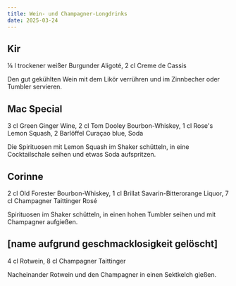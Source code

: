 ```yaml
---
title: Wein- und Champagner-Longdrinks
date: 2025-03-24
---
```


## Kir

⅛ l trockener weißer Burgunder Aligoté, 2 cl Creme de Cassis

Den gut gekühlten Wein mit dem Likör verrühren und im Zinnbecher oder Tumbler servieren.

## Mac Special

3 cl Green Ginger Wine, 2 cl Tom Dooley Bourbon-Whiskey, 1 cl Rose's Lemon Squash, 2 Barlöffel Curaçao blue, Soda

Die Spirituosen mit Lemon Squash im Shaker schütteln, in eine Cocktailschale seihen und etwas Soda aufspritzen.

## Corinne

2 cl Old Forester Bourbon-Whiskey, 1 cl Brillat Savarin-Bitterorange Liquor, 7 cl Champagner Taittinger Rosé

Spirituosen im Shaker schütteln, in einen hohen Tumbler seihen und mit Champagner aufgießen.

## [name aufgrund geschmacklosigkeit gelöscht]

4 cl Rotwein, 8 cl Champagner Taittinger

Nacheinander Rotwein und den Champagner in einen Sektkelch gießen.
